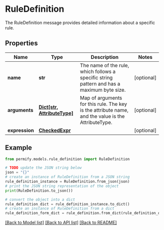 # RuleDefinition

The RuleDefinition message provides detailed information about a specific rule.

## Properties

Name | Type | Description | Notes
------------ | ------------- | ------------- | -------------
**name** | **str** | The name of the rule, which follows a specific string pattern and has a maximum byte size. | [optional] 
**arguments** | [**Dict[str, AttributeType]**](AttributeType.md) | Map of arguments for this rule. The key is the attribute name, and the value is the AttributeType. | [optional] 
**expression** | [**CheckedExpr**](CheckedExpr.md) |  | [optional] 

## Example

```python
from permify.models.rule_definition import RuleDefinition

# TODO update the JSON string below
json = "{}"
# create an instance of RuleDefinition from a JSON string
rule_definition_instance = RuleDefinition.from_json(json)
# print the JSON string representation of the object
print(RuleDefinition.to_json())

# convert the object into a dict
rule_definition_dict = rule_definition_instance.to_dict()
# create an instance of RuleDefinition from a dict
rule_definition_form_dict = rule_definition.from_dict(rule_definition_dict)
```
[[Back to Model list]](../README.md#documentation-for-models) [[Back to API list]](../README.md#documentation-for-api-endpoints) [[Back to README]](../README.md)


